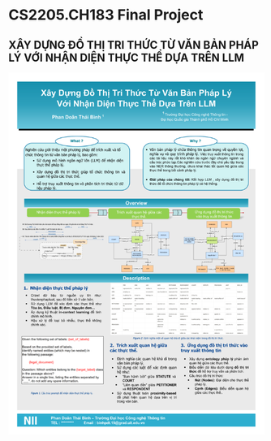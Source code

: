 # CS2205.CH183 Final Project

## XÂY DỰNG ĐỒ THỊ TRI THỨC TỪ VĂN BẢN PHÁP LÝ VỚI NHẬN DIỆN THỰC THỂ DỰA TRÊN LLM

![](poster.png)

